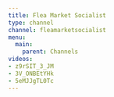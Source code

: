 ```yaml
---
title: Flea Market Socialist
type: channel
channel: fleamarketsocialist
menu:
  main:
    parent: Channels
videos:
- z9rSIT_3_JM
- 3V_ONBEtYHk
- 5eMJJgTL0Tc
---
```

